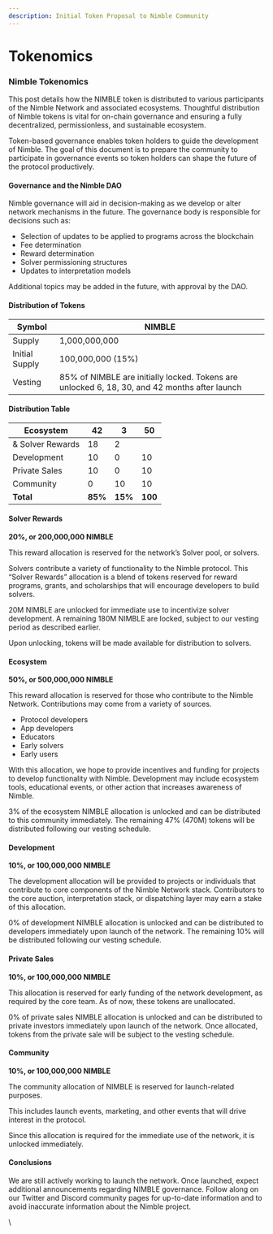 ```yaml
---
description: Initial Token Proposal to Nimble Community
---
```


# Tokenomics

### Nimble Tokenomics

This post details how the NIMBLE token is distributed to various participants of the Nimble Network and associated ecosystems. Thoughtful distribution of Nimble tokens is vital for on-chain governance and ensuring a fully decentralized, permissionless, and sustainable ecosystem.

Token-based governance enables token holders to guide the development of Nimble. The goal of this document is to prepare the community to participate in governance events so token holders can shape the future of the protocol productively.

#### Governance and the Nimble DAO

Nimble governance will aid in decision-making as we develop or alter network mechanisms in the future. The governance body is responsible for decisions such as:

* Selection of updates to be applied to programs across the blockchain
* Fee determination
* Reward determination
* Solver permissioning structures
* Updates to interpretation models

Additional topics may be added in the future, with approval by the DAO.

#### Distribution of Tokens

| Symbol         | NIMBLE                                                                                        |
| -------------- | --------------------------------------------------------------------------------------------- |
| Supply         | 1,000,000,000                                                                                 |
| Initial Supply | 100,000,000 (15%)                                                                             |
| Vesting        | 85% of NIMBLE are initially locked. Tokens are unlocked 6, 18, 30, and 42 months after launch |

#### Distribution Table

| Ecosystem         | 42      | 3       | 50      |
| ----------------- | ------- | ------- | ------- |
|  & Solver Rewards | 18      | 2       |         |
| Development       | 10      | 0       | 10      |
| Private Sales     | 10      | 0       | 10      |
| Community         | 0       | 10      | 10      |
| **Total**         | **85%** | **15%** | **100** |

#### Solver Rewards

**20%, or 200,000,000 NIMBLE**

This reward allocation is reserved for the network’s Solver pool, or solvers.

Solvers contribute a variety of functionality to the Nimble protocol. This “Solver Rewards” allocation is a blend of tokens reserved for reward programs, grants, and scholarships that will encourage developers to build solvers.

20M NIMBLE are unlocked for immediate use to incentivize solver development. A remaining 180M NIMBLE are locked, subject to our vesting period as described earlier.

Upon unlocking, tokens will be made available for distribution to solvers.

#### Ecosystem

**50%, or 500,000,000 NIMBLE**

This reward allocation is reserved for those who contribute to the Nimble Network. Contributions may come from a variety of sources.

* Protocol developers
* App developers
* Educators
* Early solvers
* Early users

With this allocation, we hope to provide incentives and funding for projects to develop functionality with Nimble. Development may include ecosystem tools, educational events, or other action that increases awareness of Nimble.

3% of the ecosystem NIMBLE allocation is unlocked and can be distributed to this community immediately. The remaining 47% (470M) tokens will be distributed following our vesting schedule.

#### Development

**10%, or 100,000,000 NIMBLE**

The development allocation will be provided to projects or individuals that contribute to core components of the Nimble Network stack. Contributors to the core auction, interpretation stack, or dispatching layer may earn a stake of this allocation.

0% of development NIMBLE allocation is unlocked and can be distributed to developers immediately upon launch of the network. The remaining 10% will be distributed following our vesting schedule.

#### Private Sales

**10%, or 100,000,000 NIMBLE**

This allocation is reserved for early funding of the network development, as required by the core team. As of now, these tokens are unallocated.

0% of private sales NIMBLE allocation is unlocked and can be distributed to private investors immediately upon launch of the network. Once allocated, tokens from the private sale will be subject to the vesting schedule.

#### Community

**10%, or 100,000,000 NIMBLE**

The community allocation of NIMBLE is reserved for launch-related purposes.&#x20;

This includes launch events, marketing, and other events that will drive interest in the protocol.

Since this allocation is required for the immediate use of the network, it is unlocked immediately.

#### Conclusions

We are still actively working to launch the network. Once launched, expect additional announcements regarding NIMBLE governance. Follow along on our Twitter and Discord community pages for up-to-date information and to avoid inaccurate information about the Nimble project.

\
